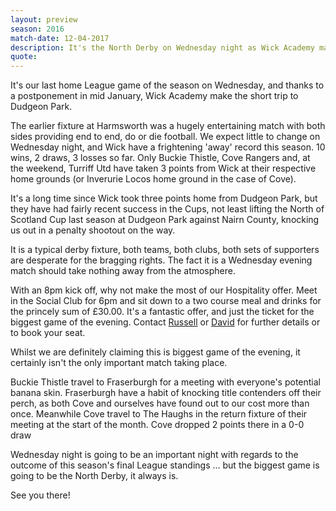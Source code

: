 ```yaml
---
layout: preview
season: 2016
match-date: 12-04-2017
description: It's the North Derby on Wednesday night as Wick Academy make their shortest trip of the season to Dudgeon Park
quote:
---
```

It's our last home League game of the season on Wednesday, and thanks to a postponement in mid January, Wick Academy make the short trip to Dudgeon Park.

The earlier fixture at Harmsworth was a hugely entertaining match with both sides providing end to end, do or die football. We expect little to change on Wednesday night, and Wick have a frightening 'away' record this season. 10 wins, 2 draws, 3 losses so far. Only Buckie Thistle, Cove Rangers and, at the weekend, Turriff Utd have taken 3 points from Wick at their respective home grounds (or Inverurie Locos home ground in the case of Cove).

It's a long time since Wick took three points home from Dudgeon Park, but they have had fairly recent success in the Cups, not least lifting the North of Scotland Cup last season at Dudgeon Park against Nairn County, knocking us out in a penalty shootout on the way.

It is a typical derby fixture, both teams, both clubs, both sets of supporters are desperate for the bragging rights. The fact it is a Wednesday evening match should take nothing away from the atmosphere.

With an 8pm kick off, why not make the most of our Hospitality offer. Meet in the Social Club for 6pm and sit down to a two course meal and drinks for the princely sum of £30.00. It's a fantastic offer, and just the ticket for the biggest game of the evening. Contact [Russell](mailto:russell.jaffrey@btinternet.com) or [David](david@cairngormgroup.co.uk) for further details or to book your seat.

Whilst we are definitely claiming this is biggest game of the evening, it certainly isn't the only important match taking place.

Buckie Thistle travel to Fraserburgh for a meeting with everyone's potential banana skin. Fraserburgh have a habit of knocking title contenders off their perch, as both Cove and ourselves have found out to our cost more than once. Meanwhile Cove travel to The Haughs in the return fixture of their meeting at the start of the month. Cove dropped 2 points there in a 0-0 draw

Wednesday night is going to be an important night with regards to the outcome of this season's final League standings ... but the biggest game is going to be the North Derby, it always is.

See you there!
